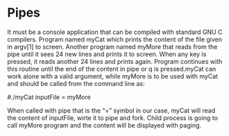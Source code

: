 # Pipes
 
 
 
It must be a console application that can be compiled with standard GNU C compilers.
Program named myCat which prints the content of the file given in argv[1] to screen.
Another program named myMore that reads from the pipe until it sees 24 new lines and prints it to screen. When any key is pressed, it reads another 24 lines and prints again. Program continues with this routine until the end of the content in pipe or q is pressed.myCat can work alone with a valid argument, while myMore is to be used with myCat and should be called from the command line as:

#./myCat inputFile = myMore

When called with pipe that is the “=” symbol in our case, myCat will read the content of inputFile, wirte it to pipe and fork. Child process is going to call myMore program and the content will be displayed with paging.
